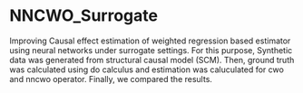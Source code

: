 # NNCWO_Surrogate

Improving Causal effect estimation of weighted regression based estimator using neural networks under surrogate settings. For this purpose, Synthetic data was generated from structural causal model (SCM). Then, ground truth was calculated using do calculus and estimation was caluculated for cwo and nncwo operator. Finally, we compared the results.
